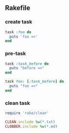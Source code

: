 ## Rakefile

### create task

```ruby
task :foo do
  puts 'foo =>'
end
```


### pre-task

```ruby
task :task_before do
  puts "before =>"
end

task foo: [:task_before] do
  puts "foo =>"
end
```

### clean task

```ruby
require 'rake/clean'

CLEAN.include %w(*.txt)
CLOBBER.include %w(*.md)
```

